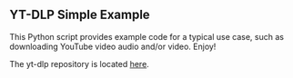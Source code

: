 ## YT-DLP Simple Example

This Python script provides example code for a typical use case, such as downloading YouTube video audio and/or video. Enjoy!

The yt-dlp repository is located [here](https://github.com/yt-dlp/yt-dlp).
